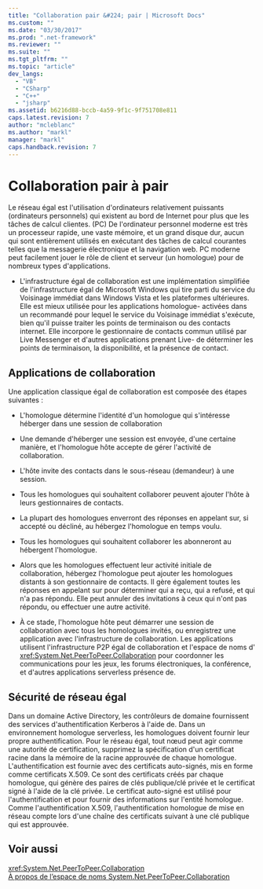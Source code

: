 ```yaml
---
title: "Collaboration pair &#224; pair | Microsoft Docs"
ms.custom: ""
ms.date: "03/30/2017"
ms.prod: ".net-framework"
ms.reviewer: ""
ms.suite: ""
ms.tgt_pltfrm: ""
ms.topic: "article"
dev_langs: 
  - "VB"
  - "CSharp"
  - "C++"
  - "jsharp"
ms.assetid: b6216d88-bccb-4a59-9f1c-9f751708e811
caps.latest.revision: 7
author: "mcleblanc"
ms.author: "markl"
manager: "markl"
caps.handback.revision: 7
---
```

# Collaboration pair &#224; pair
Le réseau égal est l'utilisation d'ordinateurs relativement puissants \(ordinateurs personnels\) qui existent au bord de Internet pour plus que les tâches de calcul clientes.  \(PC\) De l'ordinateur personnel moderne est très un processeur rapide, une vaste mémoire, et un grand disque dur, aucun qui sont entièrement utilisés en exécutant des tâches de calcul courantes telles que la messagerie électronique et la navigation web.  PC moderne peut facilement jouer le rôle de client et serveur \(un homologue\) pour de nombreux types d'applications.  
  
-   L'infrastructure égal de collaboration est une implémentation simplifiée de l'infrastructure égal de Microsoft Windows qui tire parti du service du Voisinage immédiat dans Windows Vista et les plateformes ultérieures.  Elle est mieux utilisée pour les applications homologue\- activées dans un recommandé pour lequel le service du Voisinage immédiat s'exécute, bien qu'il puisse traiter les points de terminaison ou des contacts internet.  Elle incorpore le gestionnaire de contacts commun utilisé par Live Messenger et d'autres applications prenant Live\- de déterminer les points de terminaison, la disponibilité, et la présence de contact.  
  
## Applications de collaboration  
 Une application classique égal de collaboration est composée des étapes suivantes :  
  
-   L'homologue détermine l'identité d'un homologue qui s'intéresse héberger dans une session de collaboration  
  
-   Une demande d'héberger une session est envoyée, d'une certaine manière, et l'homologue hôte accepte de gérer l'activité de collaboration.  
  
-   L'hôte invite des contacts dans le sous\-réseau \(demandeur\) à une session.  
  
-   Tous les homologues qui souhaitent collaborer peuvent ajouter l'hôte à leurs gestionnaires de contacts.  
  
-   La plupart des homologues enverront des réponses en appelant sur, si accepté ou décliné, au hébergez l'homologue en temps voulu.  
  
-   Tous les homologues qui souhaitent collaborer les abonneront au hébergent l'homologue.  
  
-   Alors que les homologues effectuent leur activité initiale de collaboration, hébergez l'homologue peut ajouter les homologues distants à son gestionnaire de contacts.  Il gère également toutes les réponses en appelant sur pour déterminer qui a reçu, qui a refusé, et qui n'a pas répondu.  Elle peut annuler des invitations à ceux qui n'ont pas répondu, ou effectuer une autre activité.  
  
-   À ce stade, l'homologue hôte peut démarrer une session de collaboration avec tous les homologues invités, ou enregistrez une application avec l'infrastructure de collaboration.  Les applications utilisent l'infrastructure P2P égal de collaboration et l'espace de noms d' <xref:System.Net.PeerToPeer.Collaboration> pour coordonner les communications pour les jeux, les forums électroniques, la conférence, et d'autres applications serverless présence de.  
  
## Sécurité de réseau égal  
 Dans un domaine Active Directory, les contrôleurs de domaine fournissent des services d'authentification Kerberos à l'aide de.  Dans un environnement homologue serverless, les homologues doivent fournir leur propre authentification.  Pour le réseau égal, tout nœud peut agir comme une autorité de certification, supprimez la spécification d'un certificat racine dans la mémoire de la racine approuvée de chaque homologue.  L'authentification est fournie avec des certificats auto\-signés, mis en forme comme certificats X.509.  Ce sont des certificats créés par chaque homologue, qui génère des paires de clés publique\/clé privée et le certificat signé à l'aide de la clé privée.  Le certificat auto\-signé est utilisé pour l'authentification et pour fournir des informations sur l'entité homologue.  Comme l'authentification X.509, l'authentification homologue de mise en réseau compte lors d'une chaîne des certificats suivant à une clé publique qui est approuvée.  
  
## Voir aussi  
 <xref:System.Net.PeerToPeer.Collaboration>   
 [À propos de l’espace de noms System.Net.PeerToPeer.Collaboration](../../../docs/framework/network-programming/about-the-system-net-peertopeer-collaboration-namespace.md)